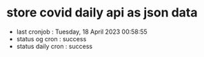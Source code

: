 # store covid daily api as json data

- last cronjob : Tuesday, 18 April 2023 00:58:55
- status og cron : success
- status daily cron : success
      
      